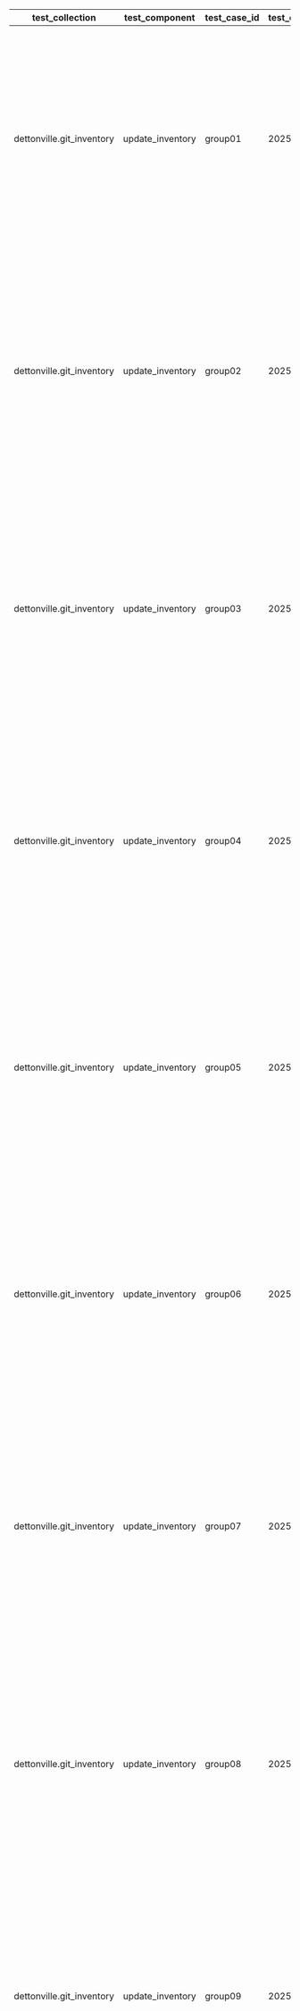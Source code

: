 | test_collection | test_component | test_case_id | test_collection_version | test_description | test_job_link | test_component_git_branch | test_component_git_commit_hash | test_failed | test_date | assertions | test_details_link |
| --- | --- | --- | --- | --- | --- | --- | --- | --- | --- | --- | --- |
| dettonville.git_inventory | update_inventory | group01 | 2025.7.30 | Add groups | [test job link](https://jenkins.admin.dettonville.int/job/INFRA/job/repo-test-automation/job/ansible-git-inventory/job/run-module-tests/job/main/27/) | main | 09bb9bd | False | 2025-08-06T21:14:56Z | {'validate_changed': {'failed': False, 'msg': 'All assertions passed'}, 'validate_failed': {'failed': False, 'msg': 'All assertions passed'}, 'validate_message': {'failed': False, 'msg': 'All assertions passed'}, 'validate_results': {'failed': False, 'msg': 'All assertions passed'}} | [test details](./test_group01/test-results.detailed.yml) |
| dettonville.git_inventory | update_inventory | group02 | 2025.7.30 | Update groups | [test job link](https://jenkins.admin.dettonville.int/job/INFRA/job/repo-test-automation/job/ansible-git-inventory/job/run-module-tests/job/main/27/) | main | 09bb9bd | True | 2025-08-06T21:14:56Z | {'validate_changed': {'failed': False, 'msg': 'All assertions passed'}, 'validate_failed': {'failed': False, 'msg': 'All assertions passed'}, 'validate_message': {'failed': False, 'msg': 'All assertions passed'}, 'validate_results': {'failed': True, 'msg': 'Difference found between test_results and test_expected!'}} | [test details](./test_group02/test-results.detailed.yml) |
| dettonville.git_inventory | update_inventory | group03 | 2025.7.30 | Overwrite groups | [test job link](https://jenkins.admin.dettonville.int/job/INFRA/job/repo-test-automation/job/ansible-git-inventory/job/run-module-tests/job/main/27/) | main | 09bb9bd | True | 2025-08-06T21:14:56Z | {'validate_changed': {'failed': False, 'msg': 'All assertions passed'}, 'validate_failed': {'failed': False, 'msg': 'All assertions passed'}, 'validate_message': {'failed': False, 'msg': 'All assertions passed'}, 'validate_results': {'failed': True, 'msg': 'Difference found between test_results and test_expected!'}} | [test details](./test_group03/test-results.detailed.yml) |
| dettonville.git_inventory | update_inventory | group04 | 2025.7.30 | Remove groups | [test job link](https://jenkins.admin.dettonville.int/job/INFRA/job/repo-test-automation/job/ansible-git-inventory/job/run-module-tests/job/main/27/) | main | 09bb9bd | False | 2025-08-06T21:14:56Z | {'validate_changed': {'failed': False, 'msg': 'All assertions passed'}, 'validate_failed': {'failed': False, 'msg': 'All assertions passed'}, 'validate_message': {'failed': False, 'msg': 'All assertions passed'}, 'validate_results': {'failed': False, 'msg': 'All assertions passed'}} | [test details](./test_group04/test-results.detailed.yml) |
| dettonville.git_inventory | update_inventory | group05 | 2025.7.30 | No change - update group with exact same info as current config | [test job link](https://jenkins.admin.dettonville.int/job/INFRA/job/repo-test-automation/job/ansible-git-inventory/job/run-module-tests/job/main/27/) | main | 09bb9bd | True | 2025-08-06T21:14:56Z | {'validate_changed': {'failed': False, 'msg': 'All assertions passed'}, 'validate_failed': {'failed': False, 'msg': 'All assertions passed'}, 'validate_message': {'failed': True, 'msg': 'Assertion failed'}, 'validate_results': {'failed': True, 'msg': 'Difference found between test_results and test_expected!'}} | [test details](./test_group05/test-results.detailed.yml) |
| dettonville.git_inventory | update_inventory | group06 | 2025.7.30 | Remove group that does not exist | [test job link](https://jenkins.admin.dettonville.int/job/INFRA/job/repo-test-automation/job/ansible-git-inventory/job/run-module-tests/job/main/27/) | main | 09bb9bd | True | 2025-08-06T21:14:56Z | {'validate_changed': {'failed': False, 'msg': 'All assertions passed'}, 'validate_failed': {'failed': False, 'msg': 'All assertions passed'}, 'validate_message': {'failed': True, 'msg': 'Assertion failed'}, 'validate_results': {'failed': True, 'msg': 'Difference found between test_results and test_expected!'}} | [test details](./test_group06/test-results.detailed.yml) |
| dettonville.git_inventory | update_inventory | group07 | 2025.7.30 | Update group with children groups | [test job link](https://jenkins.admin.dettonville.int/job/INFRA/job/repo-test-automation/job/ansible-git-inventory/job/run-module-tests/job/main/27/) | main | 09bb9bd | True | 2025-08-06T21:14:56Z | {'validate_changed': {'failed': False, 'msg': 'All assertions passed'}, 'validate_failed': {'failed': False, 'msg': 'All assertions passed'}, 'validate_message': {'failed': False, 'msg': 'All assertions passed'}, 'validate_results': {'failed': True, 'msg': 'Difference found between test_results and test_expected!'}} | [test details](./test_group07/test-results.detailed.yml) |
| dettonville.git_inventory | update_inventory | group08 | 2025.7.30 | Add groups with children groups | [test job link](https://jenkins.admin.dettonville.int/job/INFRA/job/repo-test-automation/job/ansible-git-inventory/job/run-module-tests/job/main/27/) | main | 09bb9bd | True | 2025-08-06T21:14:56Z | {'validate_changed': {'failed': False, 'msg': 'All assertions passed'}, 'validate_failed': {'failed': False, 'msg': 'All assertions passed'}, 'validate_message': {'failed': False, 'msg': 'All assertions passed'}, 'validate_results': {'failed': True, 'msg': 'Difference found between test_results and test_expected!'}} | [test details](./test_group08/test-results.detailed.yml) |
| dettonville.git_inventory | update_inventory | group09 | 2025.7.30 | Add groups with complex dict vars (e.g., dict of list of dicts) | [test job link](https://jenkins.admin.dettonville.int/job/INFRA/job/repo-test-automation/job/ansible-git-inventory/job/run-module-tests/job/main/27/) | main | 09bb9bd | False | 2025-08-06T21:14:56Z | {'validate_changed': {'failed': False, 'msg': 'All assertions passed'}, 'validate_failed': {'failed': False, 'msg': 'All assertions passed'}, 'validate_message': {'failed': False, 'msg': 'All assertions passed'}, 'validate_results': {'failed': False, 'msg': 'All assertions passed'}} | [test details](./test_group09/test-results.detailed.yml) |
| dettonville.git_inventory | update_inventory | group10 | 2025.7.30 | Add groups with variable name references using raw/unsafe directive | [test job link](https://jenkins.admin.dettonville.int/job/INFRA/job/repo-test-automation/job/ansible-git-inventory/job/run-module-tests/job/main/27/) | main | 09bb9bd | False | 2025-08-06T21:14:56Z | {'validate_changed': {'failed': False, 'msg': 'All assertions passed'}, 'validate_failed': {'failed': False, 'msg': 'All assertions passed'}, 'validate_message': {'failed': False, 'msg': 'All assertions passed'}, 'validate_results': {'failed': False, 'msg': 'All assertions passed'}} | [test details](./test_group10/test-results.detailed.yml) |
| dettonville.git_inventory | update_inventory | group11 | 2025.7.30 | Add group with vars in group_vars files | [test job link](https://jenkins.admin.dettonville.int/job/INFRA/job/repo-test-automation/job/ansible-git-inventory/job/run-module-tests/job/main/27/) | main | 09bb9bd | False | 2025-08-06T21:14:56Z | {'validate_changed': {'failed': False, 'msg': 'All assertions passed'}, 'validate_failed': {'failed': False, 'msg': 'All assertions passed'}, 'validate_message': {'failed': False, 'msg': 'All assertions passed'}, 'validate_results': {'failed': False, 'msg': 'All assertions passed'}} | [test details](./test_group11/test-results.detailed.yml) |
| dettonville.git_inventory | update_inventory | group12 | 2025.7.30 | Add and update groups with vars in group_vars files | [test job link](https://jenkins.admin.dettonville.int/job/INFRA/job/repo-test-automation/job/ansible-git-inventory/job/run-module-tests/job/main/27/) | main | 09bb9bd | True | 2025-08-06T21:14:56Z | {'validate_changed': {'failed': False, 'msg': 'All assertions passed'}, 'validate_failed': {'failed': False, 'msg': 'All assertions passed'}, 'validate_message': {'failed': False, 'msg': 'All assertions passed'}, 'validate_results': {'failed': True, 'msg': 'Difference found between test_results and test_expected!'}} | [test details](./test_group12/test-results.detailed.yml) |
| dettonville.git_inventory | update_inventory | group13 | 2025.7.30 | Update vars in group_vars files | [test job link](https://jenkins.admin.dettonville.int/job/INFRA/job/repo-test-automation/job/ansible-git-inventory/job/run-module-tests/job/main/27/) | main | 09bb9bd | False | 2025-08-06T21:14:56Z | {'validate_changed': {'failed': False, 'msg': 'All assertions passed'}, 'validate_failed': {'failed': False, 'msg': 'All assertions passed'}, 'validate_message': {'failed': False, 'msg': 'All assertions passed'}, 'validate_results': {'failed': False, 'msg': 'All assertions passed'}} | [test details](./test_group13/test-results.detailed.yml) |
| dettonville.git_inventory | update_inventory | group14 | 2025.7.30 | Overwrite vars in group_vars files | [test job link](https://jenkins.admin.dettonville.int/job/INFRA/job/repo-test-automation/job/ansible-git-inventory/job/run-module-tests/job/main/27/) | main | 09bb9bd | True | 2025-08-06T21:14:56Z | {'validate_changed': {'failed': False, 'msg': 'All assertions passed'}, 'validate_failed': {'failed': False, 'msg': 'All assertions passed'}, 'validate_message': {'failed': False, 'msg': 'All assertions passed'}, 'validate_results': {'failed': True, 'msg': 'Difference found between test_results and test_expected!'}} | [test details](./test_group14/test-results.detailed.yml) |
| dettonville.git_inventory | update_inventory | group15 | 2025.7.30 | Remove groups with vars in group_vars files | [test job link](https://jenkins.admin.dettonville.int/job/INFRA/job/repo-test-automation/job/ansible-git-inventory/job/run-module-tests/job/main/27/) | main | 09bb9bd | True | 2025-08-06T21:14:56Z | {'validate_changed': {'failed': False, 'msg': 'All assertions passed'}, 'validate_failed': {'failed': False, 'msg': 'All assertions passed'}, 'validate_message': {'failed': False, 'msg': 'All assertions passed'}, 'validate_results': {'failed': True, 'msg': 'Difference found between test_results and test_expected!'}} | [test details](./test_group15/test-results.detailed.yml) |
| dettonville.git_inventory | update_inventory | group16 | 2025.7.30 | Add groups to hierarchical groups | [test job link](https://jenkins.admin.dettonville.int/job/INFRA/job/repo-test-automation/job/ansible-git-inventory/job/run-module-tests/job/main/27/) | main | 09bb9bd | False | 2025-08-06T21:14:56Z | {'validate_changed': {'failed': False, 'msg': 'All assertions passed'}, 'validate_failed': {'failed': False, 'msg': 'All assertions passed'}, 'validate_message': {'failed': False, 'msg': 'All assertions passed'}, 'validate_results': {'failed': False, 'msg': 'All assertions passed'}} | [test details](./test_group16/test-results.detailed.yml) |
| dettonville.git_inventory | update_inventory | group17 | 2025.7.30 | Add nested dict group var | [test job link](https://jenkins.admin.dettonville.int/job/INFRA/job/repo-test-automation/job/ansible-git-inventory/job/run-module-tests/job/main/27/) | main | 09bb9bd | True | 2025-08-06T21:14:56Z | {'validate_changed': {'failed': False, 'msg': 'All assertions passed'}, 'validate_failed': {'failed': False, 'msg': 'All assertions passed'}, 'validate_message': {'failed': False, 'msg': 'All assertions passed'}, 'validate_results': {'failed': True, 'msg': 'Difference found between test_results and test_expected!'}} | [test details](./test_group17/test-results.detailed.yml) |
| dettonville.git_inventory | update_inventory | group18 | 2025.7.30 | Update nested dict group var | [test job link](https://jenkins.admin.dettonville.int/job/INFRA/job/repo-test-automation/job/ansible-git-inventory/job/run-module-tests/job/main/27/) | main | 09bb9bd | False | 2025-08-06T21:14:56Z | {'validate_changed': {'failed': False, 'msg': 'All assertions passed'}, 'validate_failed': {'failed': False, 'msg': 'All assertions passed'}, 'validate_message': {'failed': False, 'msg': 'All assertions passed'}, 'validate_results': {'failed': False, 'msg': 'All assertions passed'}} | [test details](./test_group18/test-results.detailed.yml) |
| dettonville.git_inventory | update_inventory | group19 | 2025.7.30 | Vars overwrite nested dict group var | [test job link](https://jenkins.admin.dettonville.int/job/INFRA/job/repo-test-automation/job/ansible-git-inventory/job/run-module-tests/job/main/27/) | main | 09bb9bd | False | 2025-08-06T21:14:56Z | {'validate_changed': {'failed': False, 'msg': 'All assertions passed'}, 'validate_failed': {'failed': False, 'msg': 'All assertions passed'}, 'validate_message': {'failed': False, 'msg': 'All assertions passed'}, 'validate_results': {'failed': False, 'msg': 'All assertions passed'}} | [test details](./test_group19/test-results.detailed.yml) |
| dettonville.git_inventory | update_inventory | group20 | 2025.7.30 | Update (append/extend) list group var | [test job link](https://jenkins.admin.dettonville.int/job/INFRA/job/repo-test-automation/job/ansible-git-inventory/job/run-module-tests/job/main/27/) | main | 09bb9bd | False | 2025-08-06T21:14:56Z | {'validate_changed': {'failed': False, 'msg': 'All assertions passed'}, 'validate_failed': {'failed': False, 'msg': 'All assertions passed'}, 'validate_message': {'failed': False, 'msg': 'All assertions passed'}, 'validate_results': {'failed': False, 'msg': 'All assertions passed'}} | [test details](./test_group20/test-results.detailed.yml) |
| dettonville.git_inventory | update_inventory | group21 | 2025.7.30 | Vars overwrite list dict group var using vars_overwrite_depth=1 | [test job link](https://jenkins.admin.dettonville.int/job/INFRA/job/repo-test-automation/job/ansible-git-inventory/job/run-module-tests/job/main/27/) | main | 09bb9bd | True | 2025-08-06T21:14:56Z | {'validate_changed': {'failed': False, 'msg': 'All assertions passed'}, 'validate_failed': {'failed': False, 'msg': 'All assertions passed'}, 'validate_message': {'failed': False, 'msg': 'All assertions passed'}, 'validate_results': {'failed': True, 'msg': 'Difference found between test_results and test_expected!'}} | [test details](./test_group21/test-results.detailed.yml) |
| dettonville.git_inventory | update_inventory | group22 | 2025.7.30 | Vars overwrite for deep nested dict group var | [test job link](https://jenkins.admin.dettonville.int/job/INFRA/job/repo-test-automation/job/ansible-git-inventory/job/run-module-tests/job/main/27/) | main | 09bb9bd | False | 2025-08-06T21:14:56Z | {'validate_changed': {'failed': False, 'msg': 'All assertions passed'}, 'validate_failed': {'failed': False, 'msg': 'All assertions passed'}, 'validate_message': {'failed': False, 'msg': 'All assertions passed'}, 'validate_results': {'failed': False, 'msg': 'All assertions passed'}} | [test details](./test_group22/test-results.detailed.yml) |
| dettonville.git_inventory | update_inventory | group23 | 2025.7.30 | Vars overwrite for deep nested dict group var using vars_overwrite_depth=3 | [test job link](https://jenkins.admin.dettonville.int/job/INFRA/job/repo-test-automation/job/ansible-git-inventory/job/run-module-tests/job/main/27/) | main | 09bb9bd | True | 2025-08-06T21:14:56Z | {'validate_changed': {'failed': False, 'msg': 'All assertions passed'}, 'validate_failed': {'failed': False, 'msg': 'All assertions passed'}, 'validate_message': {'failed': False, 'msg': 'All assertions passed'}, 'validate_results': {'failed': True, 'msg': 'Difference found between test_results and test_expected!'}} | [test details](./test_group23/test-results.detailed.yml) |
| dettonville.git_inventory | update_inventory | group24 | 2025.7.30 | Vars overwrite for deep nested dict group var using vars_overwrite_depth=4 | [test job link](https://jenkins.admin.dettonville.int/job/INFRA/job/repo-test-automation/job/ansible-git-inventory/job/run-module-tests/job/main/27/) | main | 09bb9bd | False | 2025-08-06T21:14:56Z | {'validate_changed': {'failed': False, 'msg': 'All assertions passed'}, 'validate_failed': {'failed': False, 'msg': 'All assertions passed'}, 'validate_message': {'failed': False, 'msg': 'All assertions passed'}, 'validate_results': {'failed': False, 'msg': 'All assertions passed'}} | [test details](./test_group24/test-results.detailed.yml) |
| dettonville.git_inventory | update_inventory | group25 | 2025.7.30 | Add groups with parent inventory_dir specified | [test job link](https://jenkins.admin.dettonville.int/job/INFRA/job/repo-test-automation/job/ansible-git-inventory/job/run-module-tests/job/main/27/) | main | 09bb9bd | False | 2025-08-06T21:14:56Z | {'validate_changed': {'failed': False, 'msg': 'All assertions passed'}, 'validate_failed': {'failed': False, 'msg': 'All assertions passed'}, 'validate_message': {'failed': False, 'msg': 'All assertions passed'}, 'validate_results': {'failed': False, 'msg': 'All assertions passed'}} | [test details](./test_group25/test-results.detailed.yml) |
| dettonville.git_inventory | update_inventory | group26 | 2025.7.30 | Add group with empty vars files | [test job link](https://jenkins.admin.dettonville.int/job/INFRA/job/repo-test-automation/job/ansible-git-inventory/job/run-module-tests/job/main/27/) | main | 09bb9bd | True | 2025-08-06T21:14:56Z | {'validate_changed': {'failed': False, 'msg': 'All assertions passed'}, 'validate_failed': {'failed': False, 'msg': 'All assertions passed'}, 'validate_message': {'failed': False, 'msg': 'All assertions passed'}, 'validate_results': {'failed': True, 'msg': 'Difference found between test_results and test_expected!'}} | [test details](./test_group26/test-results.detailed.yml) |
| dettonville.git_inventory | update_inventory | group27 | 2025.7.30 | Add groups with system_name and system_env | [test job link](https://jenkins.admin.dettonville.int/job/INFRA/job/repo-test-automation/job/ansible-git-inventory/job/run-module-tests/job/main/27/) | main | 09bb9bd | False | 2025-08-06T21:14:56Z | {'validate_changed': {'failed': False, 'msg': 'All assertions passed'}, 'validate_failed': {'failed': False, 'msg': 'All assertions passed'}, 'validate_message': {'failed': False, 'msg': 'All assertions passed'}, 'validate_results': {'failed': False, 'msg': 'All assertions passed'}} | [test details](./test_group27/test-results.detailed.yml) |
| dettonville.git_inventory | update_inventory | group28 | 2025.7.30 | Add groups with system_name and system_env using groups list format | [test job link](https://jenkins.admin.dettonville.int/job/INFRA/job/repo-test-automation/job/ansible-git-inventory/job/run-module-tests/job/main/27/) | main | 09bb9bd | True | 2025-08-06T21:14:56Z | {'validate_changed': {'failed': False, 'msg': 'All assertions passed'}, 'validate_failed': {'failed': False, 'msg': 'All assertions passed'}, 'validate_message': {'failed': False, 'msg': 'All assertions passed'}, 'validate_results': {'failed': True, 'msg': 'Difference found between test_results and test_expected!'}} | [test details](./test_group28/test-results.detailed.yml) |
| dettonville.git_inventory | update_inventory | group29 | 2025.7.30 | Add groups with parent inventory_dir specified | [test job link](https://jenkins.admin.dettonville.int/job/INFRA/job/repo-test-automation/job/ansible-git-inventory/job/run-module-tests/job/main/27/) | main | 09bb9bd | False | 2025-08-06T21:14:56Z | {'validate_changed': {'failed': False, 'msg': 'All assertions passed'}, 'validate_failed': {'failed': False, 'msg': 'All assertions passed'}, 'validate_message': {'failed': False, 'msg': 'All assertions passed'}, 'validate_results': {'failed': False, 'msg': 'All assertions passed'}} | [test details](./test_group29/test-results.detailed.yml) |
| dettonville.git_inventory | update_inventory | group30 | 2025.7.30 | Add groups to global groups file | [test job link](https://jenkins.admin.dettonville.int/job/INFRA/job/repo-test-automation/job/ansible-git-inventory/job/run-module-tests/job/main/27/) | main | 09bb9bd | True | 2025-08-06T21:14:56Z | {'validate_changed': {'failed': False, 'msg': 'All assertions passed'}, 'validate_failed': {'failed': False, 'msg': 'All assertions passed'}, 'validate_message': {'failed': False, 'msg': 'All assertions passed'}, 'validate_results': {'failed': True, 'msg': 'Difference found between test_results and test_expected!'}} | [test details](./test_group30/test-results.detailed.yml) |
| dettonville.git_inventory | update_inventory | group31 | 2025.7.30 | Add groups to xenv_groups | [test job link](https://jenkins.admin.dettonville.int/job/INFRA/job/repo-test-automation/job/ansible-git-inventory/job/run-module-tests/job/main/27/) | main | 09bb9bd | True | 2025-08-06T21:14:56Z | {'validate_changed': {'failed': False, 'msg': 'All assertions passed'}, 'validate_failed': {'failed': False, 'msg': 'All assertions passed'}, 'validate_message': {'failed': False, 'msg': 'All assertions passed'}, 'validate_results': {'failed': True, 'msg': 'Difference found between test_results and test_expected!'}} | [test details](./test_group31/test-results.detailed.yml) |
| dettonville.git_inventory | update_inventory | group32 | 2025.7.30 | Set git comment body | [test job link](https://jenkins.admin.dettonville.int/job/INFRA/job/repo-test-automation/job/ansible-git-inventory/job/run-module-tests/job/main/27/) | main | 09bb9bd | False | 2025-08-06T21:14:56Z | {'validate_changed': {'failed': False, 'msg': 'All assertions passed'}, 'validate_failed': {'failed': False, 'msg': 'All assertions passed'}, 'validate_message': {'failed': False, 'msg': 'All assertions passed'}, 'validate_results': {'failed': False, 'msg': 'All assertions passed'}} | [test details](./test_group32/test-results.detailed.yml) |
| dettonville.git_inventory | update_inventory | host01 | 2025.7.30 | Add hosts | [test job link](https://jenkins.admin.dettonville.int/job/INFRA/job/repo-test-automation/job/ansible-git-inventory/job/run-module-tests/job/main/27/) | main | 09bb9bd | True | 2025-08-06T21:14:56Z | {'validate_changed': {'failed': False, 'msg': 'All assertions passed'}, 'validate_failed': {'failed': False, 'msg': 'All assertions passed'}, 'validate_message': {'failed': False, 'msg': 'All assertions passed'}, 'validate_results': {'failed': True, 'msg': 'Difference found between test_results and test_expected!'}} | [test details](./test_host01/test-results.detailed.yml) |
| dettonville.git_inventory | update_inventory | host02 | 2025.7.30 | Update hosts | [test job link](https://jenkins.admin.dettonville.int/job/INFRA/job/repo-test-automation/job/ansible-git-inventory/job/run-module-tests/job/main/27/) | main | 09bb9bd | True | 2025-08-06T21:14:56Z | {'validate_changed': {'failed': False, 'msg': 'All assertions passed'}, 'validate_failed': {'failed': False, 'msg': 'All assertions passed'}, 'validate_message': {'failed': False, 'msg': 'All assertions passed'}, 'validate_results': {'failed': True, 'msg': 'Difference found between test_results and test_expected!'}} | [test details](./test_host02/test-results.detailed.yml) |
| dettonville.git_inventory | update_inventory | host03 | 2025.7.30 | Overwrite hosts | [test job link](https://jenkins.admin.dettonville.int/job/INFRA/job/repo-test-automation/job/ansible-git-inventory/job/run-module-tests/job/main/27/) | main | 09bb9bd | True | 2025-08-06T21:14:56Z | {'validate_changed': {'failed': False, 'msg': 'All assertions passed'}, 'validate_failed': {'failed': False, 'msg': 'All assertions passed'}, 'validate_message': {'failed': False, 'msg': 'All assertions passed'}, 'validate_results': {'failed': True, 'msg': 'Difference found between test_results and test_expected!'}} | [test details](./test_host03/test-results.detailed.yml) |
| dettonville.git_inventory | update_inventory | host04 | 2025.7.30 | Remove Hosts | [test job link](https://jenkins.admin.dettonville.int/job/INFRA/job/repo-test-automation/job/ansible-git-inventory/job/run-module-tests/job/main/27/) | main | 09bb9bd | False | 2025-08-06T21:14:56Z | {'validate_changed': {'failed': False, 'msg': 'All assertions passed'}, 'validate_failed': {'failed': False, 'msg': 'All assertions passed'}, 'validate_message': {'failed': False, 'msg': 'All assertions passed'}, 'validate_results': {'failed': False, 'msg': 'All assertions passed'}} | [test details](./test_host04/test-results.detailed.yml) |
| dettonville.git_inventory | update_inventory | host05 | 2025.7.30 | No change - update host with exact same info as current config | [test job link](https://jenkins.admin.dettonville.int/job/INFRA/job/repo-test-automation/job/ansible-git-inventory/job/run-module-tests/job/main/27/) | main | 09bb9bd | True | 2025-08-06T21:14:56Z | {'validate_changed': {'failed': False, 'msg': 'All assertions passed'}, 'validate_failed': {'failed': False, 'msg': 'All assertions passed'}, 'validate_message': {'failed': True, 'msg': 'Assertion failed'}, 'validate_results': {'failed': False, 'msg': 'All assertions passed'}} | [test details](./test_host05/test-results.detailed.yml) |
| dettonville.git_inventory | update_inventory | host06 | 2025.7.30 | Remove Host that does not exist | [test job link](https://jenkins.admin.dettonville.int/job/INFRA/job/repo-test-automation/job/ansible-git-inventory/job/run-module-tests/job/main/27/) | main | 09bb9bd | True | 2025-08-06T21:14:56Z | {'validate_changed': {'failed': False, 'msg': 'All assertions passed'}, 'validate_failed': {'failed': False, 'msg': 'All assertions passed'}, 'validate_message': {'failed': True, 'msg': 'Assertion failed'}, 'validate_results': {'failed': False, 'msg': 'All assertions passed'}} | [test details](./test_host06/test-results.detailed.yml) |
| dettonville.git_inventory | update_inventory | host07 | 2025.7.30 | Add hosts with complex dict vars (e.g., dict of list of dicts) | [test job link](https://jenkins.admin.dettonville.int/job/INFRA/job/repo-test-automation/job/ansible-git-inventory/job/run-module-tests/job/main/27/) | main | 09bb9bd | True | 2025-08-06T21:14:56Z | {'validate_changed': {'failed': False, 'msg': 'All assertions passed'}, 'validate_failed': {'failed': False, 'msg': 'All assertions passed'}, 'validate_message': {'failed': False, 'msg': 'All assertions passed'}, 'validate_results': {'failed': True, 'msg': 'Difference found between test_results and test_expected!'}} | [test details](./test_host07/test-results.detailed.yml) |
| dettonville.git_inventory | update_inventory | host08 | 2025.7.30 | Add hosts with variable name references using raw/unsafe directive | [test job link](https://jenkins.admin.dettonville.int/job/INFRA/job/repo-test-automation/job/ansible-git-inventory/job/run-module-tests/job/main/27/) | main | 09bb9bd | False | 2025-08-06T21:14:56Z | {'validate_changed': {'failed': False, 'msg': 'All assertions passed'}, 'validate_failed': {'failed': False, 'msg': 'All assertions passed'}, 'validate_message': {'failed': False, 'msg': 'All assertions passed'}, 'validate_results': {'failed': False, 'msg': 'All assertions passed'}} | [test details](./test_host08/test-results.detailed.yml) |
| dettonville.git_inventory | update_inventory | host09 | 2025.7.30 | Add host with vars in host_vars files | [test job link](https://jenkins.admin.dettonville.int/job/INFRA/job/repo-test-automation/job/ansible-git-inventory/job/run-module-tests/job/main/27/) | main | 09bb9bd | True | 2025-08-06T21:14:56Z | {'validate_changed': {'failed': False, 'msg': 'All assertions passed'}, 'validate_failed': {'failed': False, 'msg': 'All assertions passed'}, 'validate_message': {'failed': False, 'msg': 'All assertions passed'}, 'validate_results': {'failed': True, 'msg': 'Difference found between test_results and test_expected!'}} | [test details](./test_host09/test-results.detailed.yml) |
| dettonville.git_inventory | update_inventory | host10 | 2025.7.30 | Add and update hosts with vars in host_vars files | [test job link](https://jenkins.admin.dettonville.int/job/INFRA/job/repo-test-automation/job/ansible-git-inventory/job/run-module-tests/job/main/27/) | main | 09bb9bd | True | 2025-08-06T21:14:56Z | {'validate_changed': {'failed': False, 'msg': 'All assertions passed'}, 'validate_failed': {'failed': False, 'msg': 'All assertions passed'}, 'validate_message': {'failed': False, 'msg': 'All assertions passed'}, 'validate_results': {'failed': True, 'msg': 'Difference found between test_results and test_expected!'}} | [test details](./test_host10/test-results.detailed.yml) |
| dettonville.git_inventory | update_inventory | host11 | 2025.7.30 | Update vars in host_vars files | [test job link](https://jenkins.admin.dettonville.int/job/INFRA/job/repo-test-automation/job/ansible-git-inventory/job/run-module-tests/job/main/27/) | main | 09bb9bd | True | 2025-08-06T21:14:56Z | {'validate_changed': {'failed': False, 'msg': 'All assertions passed'}, 'validate_failed': {'failed': False, 'msg': 'All assertions passed'}, 'validate_message': {'failed': False, 'msg': 'All assertions passed'}, 'validate_results': {'failed': True, 'msg': 'Difference found between test_results and test_expected!'}} | [test details](./test_host11/test-results.detailed.yml) |
| dettonville.git_inventory | update_inventory | host12 | 2025.7.30 | Overwrite vars in host_vars files | [test job link](https://jenkins.admin.dettonville.int/job/INFRA/job/repo-test-automation/job/ansible-git-inventory/job/run-module-tests/job/main/27/) | main | 09bb9bd | True | 2025-08-06T21:14:56Z | {'validate_changed': {'failed': False, 'msg': 'All assertions passed'}, 'validate_failed': {'failed': False, 'msg': 'All assertions passed'}, 'validate_message': {'failed': False, 'msg': 'All assertions passed'}, 'validate_results': {'failed': True, 'msg': 'Difference found between test_results and test_expected!'}} | [test details](./test_host12/test-results.detailed.yml) |
| dettonville.git_inventory | update_inventory | host13 | 2025.7.30 | Remove hosts with vars in host_vars files | [test job link](https://jenkins.admin.dettonville.int/job/INFRA/job/repo-test-automation/job/ansible-git-inventory/job/run-module-tests/job/main/27/) | main | 09bb9bd | True | 2025-08-06T21:14:56Z | {'validate_changed': {'failed': False, 'msg': 'All assertions passed'}, 'validate_failed': {'failed': False, 'msg': 'All assertions passed'}, 'validate_message': {'failed': False, 'msg': 'All assertions passed'}, 'validate_results': {'failed': True, 'msg': 'Difference found between test_results and test_expected!'}} | [test details](./test_host13/test-results.detailed.yml) |
| dettonville.git_inventory | update_inventory | host14 | 2025.7.30 | Add hosts to hierarchical groups | [test job link](https://jenkins.admin.dettonville.int/job/INFRA/job/repo-test-automation/job/ansible-git-inventory/job/run-module-tests/job/main/27/) | main | 09bb9bd | True | 2025-08-06T21:14:56Z | {'validate_changed': {'failed': False, 'msg': 'All assertions passed'}, 'validate_failed': {'failed': False, 'msg': 'All assertions passed'}, 'validate_message': {'failed': False, 'msg': 'All assertions passed'}, 'validate_results': {'failed': True, 'msg': 'Difference found between test_results and test_expected!'}} | [test details](./test_host14/test-results.detailed.yml) |
| dettonville.git_inventory | update_inventory | host15 | 2025.7.30 | Add nested dict host var | [test job link](https://jenkins.admin.dettonville.int/job/INFRA/job/repo-test-automation/job/ansible-git-inventory/job/run-module-tests/job/main/27/) | main | 09bb9bd | True | 2025-08-06T21:14:56Z | {'validate_changed': {'failed': False, 'msg': 'All assertions passed'}, 'validate_failed': {'failed': False, 'msg': 'All assertions passed'}, 'validate_message': {'failed': False, 'msg': 'All assertions passed'}, 'validate_results': {'failed': True, 'msg': 'Difference found between test_results and test_expected!'}} | [test details](./test_host15/test-results.detailed.yml) |
| dettonville.git_inventory | update_inventory | host16 | 2025.7.30 | Update nested dict host var | [test job link](https://jenkins.admin.dettonville.int/job/INFRA/job/repo-test-automation/job/ansible-git-inventory/job/run-module-tests/job/main/27/) | main | 09bb9bd | True | 2025-08-06T21:14:56Z | {'validate_changed': {'failed': False, 'msg': 'All assertions passed'}, 'validate_failed': {'failed': False, 'msg': 'All assertions passed'}, 'validate_message': {'failed': False, 'msg': 'All assertions passed'}, 'validate_results': {'failed': True, 'msg': 'Difference found between test_results and test_expected!'}} | [test details](./test_host16/test-results.detailed.yml) |
| dettonville.git_inventory | update_inventory | host17 | 2025.7.30 | Vars overwrite nested dict group var | [test job link](https://jenkins.admin.dettonville.int/job/INFRA/job/repo-test-automation/job/ansible-git-inventory/job/run-module-tests/job/main/27/) | main | 09bb9bd | True | 2025-08-06T21:14:56Z | {'validate_changed': {'failed': False, 'msg': 'All assertions passed'}, 'validate_failed': {'failed': False, 'msg': 'All assertions passed'}, 'validate_message': {'failed': False, 'msg': 'All assertions passed'}, 'validate_results': {'failed': True, 'msg': 'Difference found between test_results and test_expected!'}} | [test details](./test_host17/test-results.detailed.yml) |
| dettonville.git_inventory | update_inventory | host18 | 2025.7.30 | Update (append/extend) list host var | [test job link](https://jenkins.admin.dettonville.int/job/INFRA/job/repo-test-automation/job/ansible-git-inventory/job/run-module-tests/job/main/27/) | main | 09bb9bd | True | 2025-08-06T21:14:56Z | {'validate_changed': {'failed': False, 'msg': 'All assertions passed'}, 'validate_failed': {'failed': False, 'msg': 'All assertions passed'}, 'validate_message': {'failed': False, 'msg': 'All assertions passed'}, 'validate_results': {'failed': True, 'msg': 'Difference found between test_results and test_expected!'}} | [test details](./test_host18/test-results.detailed.yml) |
| dettonville.git_inventory | update_inventory | host19 | 2025.7.30 | Vars overwrite list dict host var using vars_overwrite_depth=1 | [test job link](https://jenkins.admin.dettonville.int/job/INFRA/job/repo-test-automation/job/ansible-git-inventory/job/run-module-tests/job/main/27/) | main | 09bb9bd | True | 2025-08-06T21:14:56Z | {'validate_changed': {'failed': False, 'msg': 'All assertions passed'}, 'validate_failed': {'failed': False, 'msg': 'All assertions passed'}, 'validate_message': {'failed': False, 'msg': 'All assertions passed'}, 'validate_results': {'failed': True, 'msg': 'Difference found between test_results and test_expected!'}} | [test details](./test_host19/test-results.detailed.yml) |
| dettonville.git_inventory | update_inventory | host20 | 2025.7.30 | Vars overwrite for deep nested dict host var | [test job link](https://jenkins.admin.dettonville.int/job/INFRA/job/repo-test-automation/job/ansible-git-inventory/job/run-module-tests/job/main/27/) | main | 09bb9bd | True | 2025-08-06T21:14:56Z | {'validate_changed': {'failed': False, 'msg': 'All assertions passed'}, 'validate_failed': {'failed': False, 'msg': 'All assertions passed'}, 'validate_message': {'failed': False, 'msg': 'All assertions passed'}, 'validate_results': {'failed': True, 'msg': 'Difference found between test_results and test_expected!'}} | [test details](./test_host20/test-results.detailed.yml) |
| dettonville.git_inventory | update_inventory | host21 | 2025.7.30 | Vars overwrite for deep nested dict host var using vars_overwrite_depth=3 | [test job link](https://jenkins.admin.dettonville.int/job/INFRA/job/repo-test-automation/job/ansible-git-inventory/job/run-module-tests/job/main/27/) | main | 09bb9bd | True | 2025-08-06T21:14:56Z | {'validate_changed': {'failed': False, 'msg': 'All assertions passed'}, 'validate_failed': {'failed': False, 'msg': 'All assertions passed'}, 'validate_message': {'failed': False, 'msg': 'All assertions passed'}, 'validate_results': {'failed': True, 'msg': 'Difference found between test_results and test_expected!'}} | [test details](./test_host21/test-results.detailed.yml) |
| dettonville.git_inventory | update_inventory | host22 | 2025.7.30 | Vars overwrite for deep nested dict host var using vars_overwrite_depth=4 | [test job link](https://jenkins.admin.dettonville.int/job/INFRA/job/repo-test-automation/job/ansible-git-inventory/job/run-module-tests/job/main/27/) | main | 09bb9bd | True | 2025-08-06T21:14:56Z | {'validate_changed': {'failed': False, 'msg': 'All assertions passed'}, 'validate_failed': {'failed': False, 'msg': 'All assertions passed'}, 'validate_message': {'failed': False, 'msg': 'All assertions passed'}, 'validate_results': {'failed': True, 'msg': 'Difference found between test_results and test_expected!'}} | [test details](./test_host22/test-results.detailed.yml) |
| dettonville.git_inventory | update_inventory | host23 | 2025.7.30 | Update existing host variable | [test job link](https://jenkins.admin.dettonville.int/job/INFRA/job/repo-test-automation/job/ansible-git-inventory/job/run-module-tests/job/main/27/) | main | 09bb9bd | True | 2025-08-06T21:14:56Z | {'validate_changed': {'failed': False, 'msg': 'All assertions passed'}, 'validate_failed': {'failed': False, 'msg': 'All assertions passed'}, 'validate_message': {'failed': False, 'msg': 'All assertions passed'}, 'validate_results': {'failed': True, 'msg': 'Difference found between test_results and test_expected!'}} | [test details](./test_host23/test-results.detailed.yml) |
